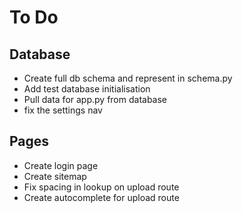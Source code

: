 # To Do
## Database
- Create full db schema and represent in schema.py
- Add test database initialisation
- Pull data for app.py from database
- fix the settings nav
## Pages
- Create login page
- Create sitemap
- Fix spacing in lookup on upload route
- Create autocomplete for upload route